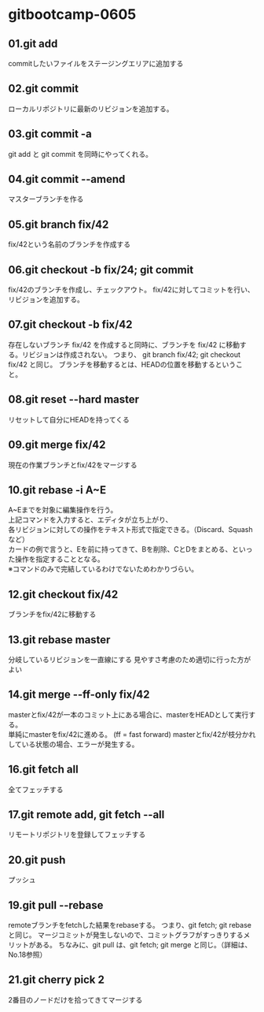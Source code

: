 # gitbootcamp-0605

## 01.git add
commitしたいファイルをステージングエリアに追加する

## 02.git commit
ローカルリポジトリに最新のリビジョンを追加する。

## 03.git commit -a
git add と git commit を同時にやってくれる。

## 04.git commit --amend
マスターブランチを作る

## 05.git branch fix/42
fix/42という名前のブランチを作成する

## 06.git checkout -b fix/24; git commit
fix/42のブランチを作成し、チェックアウト。
fix/42に対してコミットを行い、リビジョンを追加する。

## 07.git checkout -b fix/42
存在しないブランチ fix/42 を作成すると同時に、ブランチを fix/42 に移動する。リビジョンは作成されない。
つまり、 git branch fix/42; git checkout fix/42 と同じ。
ブランチを移動するとは、HEADの位置を移動するということ。

## 08.git reset --hard master
リセットして自分にHEADを持ってくる

## 09.git merge fix/42
現在の作業ブランチとfix/42をマージする

## 10.git rebase -i A~E
A~Eまでを対象に編集操作を行う。  
上記コマンドを入力すると、エディタが立ち上がり、  
各リビジョンに対しての操作をテキスト形式で指定できる。（Discard、Squashなど）  
カードの例で言うと、Eを前に持ってきて、Bを削除、CとDをまとめる、といった操作を指定することとなる。  
※コマンドのみで完結しているわけでないためわかりづらい。

## 12.git checkout fix/42
ブランチをfix/42に移動する

## 13.git rebase master
分岐しているリビジョンを一直線にする
見やすさ考慮のため適切に行った方がよい

## 14.git merge --ff-only fix/42
masterとfix/42が一本のコミット上にある場合に、masterをHEADとして実行する。  
単純にmasterをfix/42に進める。  (ff = fast forward)
masterとfix/42が枝分かれしている状態の場合、エラーが発生する。

## 16.git fetch all
全てフェッチする

## 17.git remote add, git fetch --all
リモートリポジトリを登録してフェッチする


## 20.git push
プッシュ

## 19.git pull --rebase
remoteブランチをfetchした結果をrebaseする。
つまり、git fetch; git rebase と同じ。
マージコミットが発生しないので、コミットグラフがすっきりするメリットがある。
ちなみに、git pull は、git fetch; git merge と同じ。（詳細は、No.18参照）

## 21.git cherry pick 2
2番目のノードだけを拾ってきてマージする
